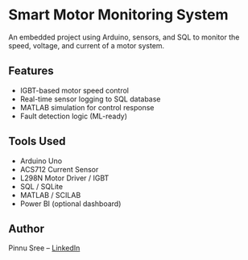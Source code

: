 # Smart Motor Monitoring System

An embedded project using Arduino, sensors, and SQL to monitor the speed, voltage, and current of a motor system.

## Features
- IGBT-based motor speed control
- Real-time sensor logging to SQL database
- MATLAB simulation for control response
- Fault detection logic (ML-ready)

## Tools Used
- Arduino Uno
- ACS712 Current Sensor
- L298N Motor Driver / IGBT
- SQL / SQLite
- MATLAB / SCILAB
- Power BI (optional dashboard)

## Author
Pinnu Sree – [LinkedIn](https://linkedin.com/in/sree-pinnu-setty-168b16212)
